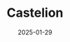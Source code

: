 ---  
layout: startup_page  
title: "Castelion"  
id: "castelion.com"  
permalink: "/castelioncastelion.com01292025/"  
website: "https://www.castelion.com/"  
funding_round: "Series A"  
funding_amount: "$100M"  
investors: "Lightspeed Venture Partners, a16z, Lavrock Ventures, Cantos, First In, BlueYard Capital, Interlagos, Silicon Valley Bank"  
about: "Castelion is a defense manufacturer focused on reducing the cost and time needed to develop long-range strike weapons. They achieve this through hardware-rich development, vertical integration, and frequent testing. Their core product is a long-range hypersonic strike weapon aimed at providing a non-nuclear deterrent."  
markets: "Defense, Aerospace, Hypersonics"  
hq: "El Segundo, California, United States"  
founded_year: "2022"  
linkedin: "https://www.linkedin.com/company/castelion"  
twitter: "https://twitter.com/CastelionCorp"  
instagram: ""  
facebook: ""  
crunchbase: "https://www.crunchbase.com/organization/pallas-4707"  
pitchbook: "https://pitchbook.com/profiles/company/533360-53"  

date_display: "29-Jan-2025"  
date: "2025-01-29"

# SEO Optimization  
meta_title: "Castelion - Series A Funding ($100M)"  
meta_description: "Castelion, Castelion is a defense manufacturer focused on reducing the cost and time needed to develop long-range strike weapons. They achieve this through hardw..."  
meta_keywords: "Castelion, Defense, Aerospace, Hypersonics, Series A funding"  
canonical_url: "https://startup.projectstartups.com/castelioncastelion.com01292025/"  
---